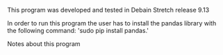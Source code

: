 This program was developed and tested in Debain Stretch release 9.13

In order to run this program the user has to install the pandas library with the following command: 'sudo pip install pandas.'


Notes about this program
